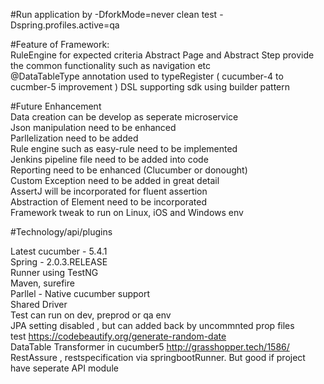 
#Run application by -DforkMode=never clean test -Dspring.profiles.active=qa<br />

#Feature of  Framework:<br />
RuleEngine for expected criteria 
Abstract Page and Abstract Step provide the common functionality such as navigation etc <br />
@DataTableType annotation used to typeRegister ( cucumber-4 to cucmber-5 improvement )
DSL supporting sdk using builder pattern

#Future Enhancement<br />
Data creation can be develop as seperate microservice<br />
Json manipulation need to be enhanced<br />
Parllelization need to be added <br />
Rule engine such as easy-rule need to be implemented <br />
Jenkins pipeline file need to be added into code <br />
Reporting need to be enhanced (Clucumber or donought) <br />
Custom Exception need to be added in great detail <br />
AssertJ will be incorporated for fluent assertion <br />
Abstraction of Element need to be incorporated <br />
Framework tweak to run on Linux, iOS and Windows env <br />



#Technology/api/plugins<br />

Latest cucumber - 5.4.1<br />
Spring - 2.0.3.RELEASE<br />
Runner using TestNG<br />
Maven, surefire<br />
Parllel - Native cucumber support<br />
Shared Driver<br />
Test can run on dev, preprod or qa env<br />
JPA setting disabled , but can added back by uncommnted prop files<br />
test https://codebeautify.org/generate-random-date<br />
DataTable Transformer in cucumber5 http://grasshopper.tech/1586/<br />
RestAssure , restspecification via springbootRunner. But good if project have seperate API module<br />


